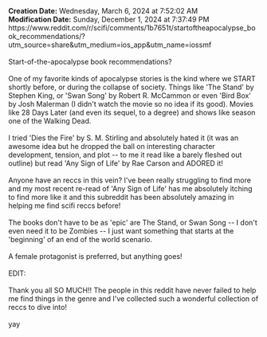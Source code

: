 <div><b>Creation Date:</b> Wednesday, March 6, 2024 at 7:52:02 AM<br></div>
<div><b>Modification Date:</b> Sunday, December 1, 2024 at 7:37:49 PM<br></div>
<div> https://www.reddit.com/r/scifi/comments/1b7651t/startoftheapocalypse_book_recommendations/?utm_source=share&amputm_medium=ios_app&amputm_name=iossmf<br></div>
<div><br></div>
<div> Start-of-the-apocalypse book recommendations?</div>
<div><br></div>
<div>One of my favorite kinds of apocalypse stories is the kind where we START shortly before, or during the collapse of society. Things like 'The Stand' by Stephen King, or 'Swan Song' by Robert R. McCammon or even 'Bird Box' by Josh Malerman (I didn't watch the movie so no idea if its good). Movies like 28 Days Later (and even its sequel, to a degree) and shows like season one of the Walking Dead.</div>
<div><br></div>
<div>I tried 'Dies the Fire' by S. M. Stirling and absolutely hated it (it was an awesome idea but he dropped the ball on interesting character development, tension, and plot -- to me it read like a barely fleshed out outline) but read 'Any Sign of Life' by Rae Carson and ADORED it!</div>
<div><br></div>
<div>Anyone have an reccs in this vein? I've been really struggling to find more and my most recent re-read of 'Any Sign of Life' has me absolutely itching to find more like it and this subreddit has been absolutely amazing in helping me find scifi reccs before!</div>
<div><br></div>
<div>The books don't have to be as 'epic' are The Stand, or Swan Song -- I don't even need it to be Zombies -- I just want something that starts at the 'beginning' of an end of the world scenario.</div>
<div><br></div>
<div>A female protagonist is preferred, but anything goes!</div>
<div><br></div>
<div>EDIT:</div>
<div><br></div>
<div>Thank you all SO MUCH!! The people in this reddit have never failed to help me find things in the genre and I've collected such a wonderful collection of reccs to dive into!</div>
<div><br></div>
<div>yay</div>

